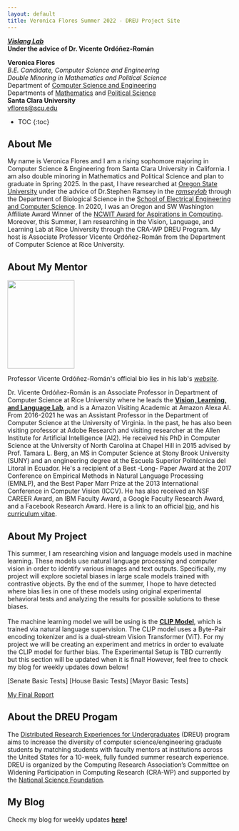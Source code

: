 ```yaml
---
layout: default
title: Veronica Flores Summer 2022 - DREU Project Site
---
```

***[Vislang Lab](https://www.vislang.ai/)*    
Under the advice of Dr. Vicente Ordóñez-Román**

**Veronica Flores**   
*B.E. Candidate, Computer Science and Engineering  
Double Minoring in Mathematics and Political Science*    
Department of [Computer Science and Engineering](https://www.scu.edu/engineering/academic-programs/department-of-computer-engineering/)  
Departments of [Mathematics](https://www.scu.edu/cas/mathcs/) and [Political Science](https://www.scu.edu/cas/political-science/)   
**Santa Clara University**   
vflores@scu.edu

* TOC
{:toc}

## About Me

My name is Veronica Flores and I am a rising sophomore majoring in Computer Science & Engineering from Santa Clara University in California. I am also double minoring in Mathematics and Political Science and plan to graduate in Spring 2025. In the past, I have researched at [Oregon State University](https://oregonstate.edu/) under the advice of Dr.Stephen Ramsey in the *[ramseylab](https://lab.saramsey.org/)* through the Department of Biological Science in the [School of Electrical Engineering and Computer Science](https://eecs.oregonstate.edu/). In 2020, I was an Oregon and SW Washington Affiliate Award Winner of the [NCWIT Award for Aspirations in Computing](https://www.aspirations.org/award-programs/apply-for-the-award-for-aic). Moreover, this Summer, I am researching in the Vision, Language, and Learning Lab at Rice University through the CRA-WP DREU Program. My host is Associate Professor Vicente Ordóñez-Román from the Department of Computer Science at Rice University. 

## About My Mentor

<p align="left">
  <img width="150" height="198" src="https://www.cs.rice.edu/~vo9/images/vicente-2021-small.jpg">
</p>

Professor Vicente Ordóñez-Román's official bio lies in his lab's *[website](https://www.cs.rice.edu/~vo9/)*.                     
 
Dr. Vicente Ordóñez-Román is an Associate Professor in Department of Computer Science at Rice University where he leads the **[Vision, Learning, and Language Lab](https://www.vislang.ai/)**, and is a Amazon Visiting Academic at Amazon Alexa AI.
From 2016-2021 he was an Assistant Professor in the Department of Computer Science at the University of Virginia. In the past, he has also been visiting
professor at Adobe Research and visiting researcher at the Allen Institute for Artificial Intelligence (AI2). He received his PhD in Computer Science at
the University of North Carolina at Chapel Hill in 2015 advised by Prof. Tamara L. Berg, an MS in Computer Science at Stony Brook University (SUNY) and
an engineering degree at the Escuela Superior Politécnica del Litoral in Ecuador. He's a recipient of a Best -Long- Paper Award at the 2017 Conference on
Empirical Methods in Natural Language Processing (EMNLP), and the Best Paper Marr Prize at the 2013 International Conference in Computer Vision (ICCV).
He has also received an NSF CAREER Award, an IBM Faculty Award, a Google Faculty Research Award, and a Facebook Research Award. Here is a link to an official [bio](https://www.cs.rice.edu/~vo9/bio.txt), and his [curriculum vitae](https://www.cs.rice.edu/~vo9/cv_vicente.pdf).

## About My Project

This summer, I am researching vision and language models used in machine learning. These models use natural language processing and computer vision in order to identify various images and text outputs. Specifically, my project will explore societal biases in large scale models trained with contrastive objects. By the end of the summer, I hope to have detected where bias lies in one of these models using original experimental behavioral tests and analyzing the results for possible solutions to these biases.             
<br/>
The machine learning model we will be using is the **[CLIP Model](https://openai.com/blog/clip/)**, which is trained via natural language supervision. The CLIP model uses a Byte-Pair encoding tokenizer and is a dual-stream Vision Transformer (ViT). For my project we will be creating an experiment and metrics in order to evaluate the CLIP model for further bias. The Experimental Setup is TBD currently but this section will be updated when it is final! However, feel free to check my blog for weekly updates down below!

[Senate Basic Tests]
[House Basic Tests]
[Mayor Basic Tests]

[My Final Report](files/finalreport.pdf)

## About the DREU Progam

The [Distributed Research Experiences for Undergraduates](https://cra.org/cra-wp/dreu/) (DREU) program aims to increase the diversity of computer science/engineering graduate students by matching students with faculty mentors at institutions across the United States for a 10-week, fully funded summer research experience. DREU is organized by the Computing Research Association’s Committee on Widening Participation in Computing Research (CRA-WP) and supported by the [National Science Foundation](https://www.nsf.gov/funding/pgm_summ.jsp?pims_id=503593).

## My Blog

Check my blog for weekly updates **[here](blog.html)!**
